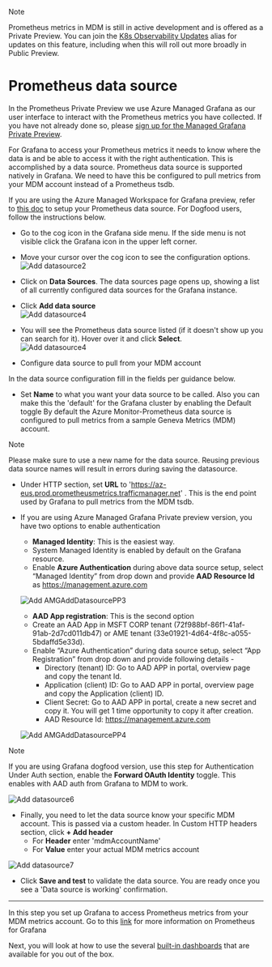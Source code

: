 > [!Note]
> Prometheus metrics in MDM is still in active development and is offered as a Private Preview. You can join the [K8s Observability Updates](https://idwebelements/GroupManagement.aspx?Group=K8sObsUpdates&Operation=join) alias for updates on this feature, including when this will roll out more broadly in Public Preview.

# Prometheus data source


In the Prometheus Private Preview we use Azure Managed Grafana as our user interface to interact with the Prometheus metrics you have collected. If you have not already done so, please [sign up for the Managed Grafana Private Preview](../../dashboards/grafana/Tutorial0SetUpGrafanaAMG.md).

For Grafana to access your Prometheus metrics it needs to know where the data is and be able to access it with the right authentication. This is accomplished by a data source. Prometheus data source is supported natively in Grafana. We need to have this be configured to pull metrics from your MDM account instead of a Prometheus tsdb.  
  
If you are using the Azure Managed Workspace for Grafana preview, refer to [this doc](https://github.com/microsoft/azure-grafana-preview-doc/blob/main/ConfigureDataSources.md) to setup your Prometheus data source. For Dogfood users, follow the instructions below.  
    
* Go to the cog icon in the Grafana side menu. If the side menu is not visible click the Grafana icon in the upper left corner.  

* Move your cursor over the cog icon to see the configuration options.  
![Add datasource2](~/metrics/images/prometheus/AMGAddDatasource2.png)  

* Click on **Data Sources**. The data sources page opens up, showing a list of all currently configured data sources for the Grafana instance.

* Click **Add data source**  
![Add datasource4](~/metrics/images/prometheus/AMGAddDatasource4.png)  

* You will see the Prometheus data source listed (if it doesn't show up you can search for it). Hover over it and click **Select**.  
![Add datasource4](~/metrics/images/prometheus/AMGAddDatasource5.png)  

* Configure data source to pull from your MDM account

In the data source configuration fill in the fields per guidance below.  

- Set **Name** to what you want your data source to be called. Also you can make this the 'default' for the Grafana cluster by enabling the Default toggle By default the Azure Monitor-Prometheus data source is configured to pull metrics from a sample Geneva Metrics (MDM) account.  
> [!Note]
> Please make sure to use a new name for the data source. Reusing previous data source names will result in errors during saving the datasource.
- Under HTTP section, set **URL** to 'https://az-eus.prod.prometheusmetrics.trafficmanager.net' . This is the end point used by Grafana to pull metrics from the MDM tsdb.  

- If you are using Azure Managed Grafana Private preview version, you have two options to enable authentication
    - **Managed Identity**: This is the easiest way.
    - System Managed Identity is enabled by default on the Grafana resource.
    - Enable **Azure Authentication** during above data source setup, select “Managed Identity” from drop down and provide **AAD Resource Id** as https://management.azure.com
   
   ![Add AMGAddDatasourcePP3](~/metrics/images/prometheus/AMGAddDatasourcePP3.png)

    - **AAD App registration**: This is the second option
    - Create an AAD App in MSFT CORP tenant (72f988bf-86f1-41af-91ab-2d7cd011db47) or AME tenant (33e01921-4d64-4f8c-a055-5bdaffd5e33d).
    - Enable “Azure Authentication” during data source setup, select “App Registration” from drop down and provide following details -
      - Directory (tenant) ID: Go to AAD APP in portal, overview page and copy the tenant Id. 
      - Application (client) ID: Go to AAD APP in portal, overview page and copy the Application (client) ID.
      - Client Secret: Go to AAD APP in portal, create a new secret and copy it. You will get 1 time opportunity to copy it after creation.
      - AAD Resource Id: https://management.azure.com
    
     ![Add AMGAddDatasourcePP4](~/metrics/images/prometheus/AMGAddDatasourcePP4.png)

> [!Note]
> If you are using Grafana dogfood version, use this step for Authentication
>  Under Auth section, enable the **Forward OAuth Identity** toggle. This enables with AAD auth from Grafana to MDM to work.  
  
![Add datasource6](~/metrics/images/prometheus/AMGAddDatasource6.png)  
  
- Finally, you need to let the data source know your specific MDM account. This is passed via a custom header. In Custom HTTP headers section, click **+ Add header**  
    - For **Header** enter 'mdmAccountName'  
    - For **Value** enter your actual MDM metrics account  

![Add datasource7](~/metrics/images/prometheus/AMGAddDatasource7.png)  
  
* Click **Save and test** to validate the data source. You are ready once you see a 'Data source is working' confirmation.  

--------------------------------------

In this step you set up Grafana to access Prometheus metrics from your MDM metrics account. Go to this [link](https://grafana.com/docs/grafana/v7.5/datasources/prometheus/) for more information on Prometheus for Grafana  

Next, you will look at how to use the several [built-in dashboards](~/metrics/Prometheus/PromMDMTutorial6ReuseExistingDashboard.md) that are available for you out of the box.
